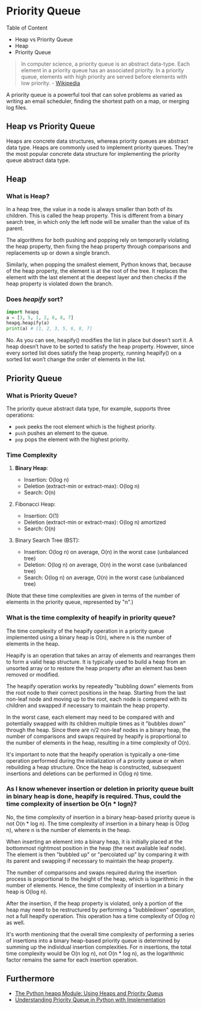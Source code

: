 # Priority Queue 

Table of Content
- Heap vs Priority Queue
- Heap
- Priority Queue

> In computer science, a priority queue is an abstract data-type. Each element in a priority queue has an associated priority. In a priority queue, elements with high priority are served before elements with low priority. - [Wikipedia](https://en.wikipedia.org/wiki/Priority_queue)

A priority queue is a powerful tool that can solve problems as varied as writing an email scheduler, finding the shortest path on a map, or merging log files. 

## Heap vs Priority Queue

Heaps are concrete data structures, whereas priority queues are abstract data type. Heaps are commonly used to implement priority queues. They’re the most popular concrete data structure for implementing the priority queue abstract data type.

## Heap

### What is Heap?

In a heap tree, the value in a node is always smaller than both of its children. This is called the heap property. This is different from a binary search tree, in which only the left node will be smaller than the value of its parent.

The algorithms for both pushing and popping rely on temporarily violating the heap property, then fixing the heap property through comparisons and replacements up or down a single branch.

Similarly, when popping the smallest element, Python knows that, because of the heap property, the element is at the root of the tree. It replaces the element with the last element at the deepest layer and then checks if the heap property is violated down the branch.

### Does *heapify* sort?

```python
import heapq
a = [3, 5, 1, 2, 6, 8, 7]
heapq.heapify(a)
print(a) # [1, 2, 3, 5, 6, 8, 7]
```

No. As you can see, heapify() modifies the list in place but doesn’t sort it. A heap doesn’t have to be sorted to satisfy the heap property. However, since every sorted list does satisfy the heap property, running heapify() on a sorted list won’t change the order of elements in the list.

## Priority Queue

### What is Priority Queue?

The priority queue abstract data type, for example, supports three operations:
- `peek` peeks the root element which is the highest priority.
- `push` pushes an element to the queue.
- `pop` pops the element with the highest priority.

### Time Complexity

1. **Binary Heap**:
   - Insertion: O(log n)
   - Deletion (extract-min or extract-max): O(log n)
   - Search: O(n)

2. Fibonacci Heap:
   - Insertion: O(1)
   - Deletion (extract-min or extract-max): O(log n) amortized
   - Search: O(n)

3. Binary Search Tree (BST):
   - Insertion: O(log n) on average, O(n) in the worst case (unbalanced tree)
   - Deletion: O(log n) on average, O(n) in the worst case (unbalanced tree)
   - Search: O(log n) on average, O(n) in the worst case (unbalanced tree)

(Note that these time complexities are given in terms of the number of elements in the priority queue, represented by "n".) 

### What is the time complexity of heapify in priority queue?

The time complexity of the heapify operation in a priority queue implemented using a binary heap is O(n), where n is the number of elements in the heap.

Heapify is an operation that takes an array of elements and rearranges them to form a valid heap structure. It is typically used to build a heap from an unsorted array or to restore the heap property after an element has been removed or modified.

The heapify operation works by repeatedly "bubbling down" elements from the root node to their correct positions in the heap. Starting from the last non-leaf node and moving up to the root, each node is compared with its children and swapped if necessary to maintain the heap property.

In the worst case, each element may need to be compared with and potentially swapped with its children multiple times as it "bubbles down" through the heap. Since there are n/2 non-leaf nodes in a binary heap, the number of comparisons and swaps required by heapify is proportional to the number of elements in the heap, resulting in a time complexity of O(n).

It's important to note that the heapify operation is typically a one-time operation performed during the initialization of a priority queue or when rebuilding a heap structure. Once the heap is constructed, subsequent insertions and deletions can be performed in O(log n) time.

### As I know whenever insertion or deletion in priority queue built in binary heap is done, heapify is required. Thus, could the time complexity of insertion be O(n * logn)?

No, the time complexity of insertion in a binary heap-based priority queue is not O(n * log n). The time complexity of insertion in a binary heap is O(log n), where n is the number of elements in the heap.

When inserting an element into a binary heap, it is initially placed at the bottommost rightmost position in the heap (the next available leaf node). The element is then "bubbled up" or "percolated up" by comparing it with its parent and swapping if necessary to maintain the heap property.

The number of comparisons and swaps required during the insertion process is proportional to the height of the heap, which is logarithmic in the number of elements. Hence, the time complexity of insertion in a binary heap is O(log n).

After the insertion, if the heap property is violated, only a portion of the heap may need to be restructured by performing a "bubbledown" operation, not a full heapify operation. This operation has a time complexity of O(log n) as well.

It's worth mentioning that the overall time complexity of performing a series of insertions into a binary heap-based priority queue is determined by summing up the individual insertion complexities. For n insertions, the total time complexity would be O(n log n), not O(n * log n), as the logarithmic factor remains the same for each insertion operation.

## Furthermore

- [The Python heapq Module: Using Heaps and Priority Queus](https://realpython.com/python-heapq-module/)
- [Understanding Priority Queue in Python with Implementation](https://www.pythonpool.com/python-priority-queue/)
